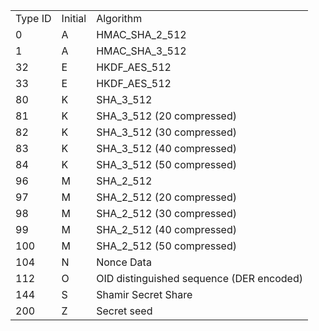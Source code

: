 <table>
<tr><td>Type ID</td><td>Initial</td><td>Algorithm</td></tr>
<tr><td>0</td><td>A</td><td>HMAC_SHA_2_512</td></tr>
<tr><td>1</td><td>A</td><td>HMAC_SHA_3_512</td></tr>
<tr><td>32</td><td>E</td><td>HKDF_AES_512</td></tr>
<tr><td>33</td><td>E</td><td>HKDF_AES_512</td></tr>
<tr><td>80</td><td>K</td><td>SHA_3_512</td></tr>
<tr><td>81</td><td>K</td><td>SHA_3_512 (20 compressed)</td></tr>
<tr><td>82</td><td>K</td><td>SHA_3_512 (30 compressed)</td></tr>
<tr><td>83</td><td>K</td><td>SHA_3_512 (40 compressed)</td></tr>
<tr><td>84</td><td>K</td><td>SHA_3_512 (50 compressed)</td></tr>
<tr><td>96</td><td>M</td><td>SHA_2_512</td></tr>
<tr><td>97</td><td>M</td><td>SHA_2_512 (20 compressed)</td></tr>
<tr><td>98</td><td>M</td><td>SHA_2_512 (30 compressed)</td></tr>
<tr><td>99</td><td>M</td><td>SHA_2_512 (40 compressed)</td></tr>
<tr><td>100</td><td>M</td><td>SHA_2_512 (50 compressed)</td></tr>
<tr><td>104</td><td>N</td><td>Nonce Data</td></tr>
<tr><td>112</td><td>O</td><td>OID distinguished sequence (DER encoded)</td></tr>
<tr><td>144</td><td>S</td><td>Shamir Secret Share</td></tr>
<tr><td>200</td><td>Z</td><td>Secret seed</td></tr>
</table>
